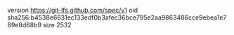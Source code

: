 version https://git-lfs.github.com/spec/v1
oid sha256:b4538e6631ec133edf0b3afec36bce795e2aa9863486cce9ebea1e789e8d68b9
size 2532
